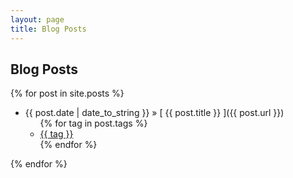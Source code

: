 ```yaml
---
layout: page
title: Blog Posts
---
```


## Blog Posts

{% for post in site.posts %}
  * {{ post.date | date_to_string }} &raquo; [ {{ post.title }} ]({{ post.url }})
	<ul class="tags">
		{% for tag in post.tags %}
		<li><a href="{{ site.baseurl }}tags#{{tag}}" class="tag">{{ tag }}</a></li>
		{% endfor %}
	</ul>
{% endfor %}